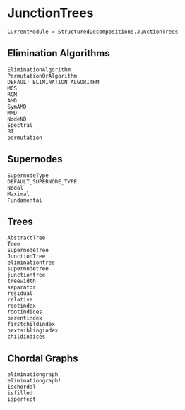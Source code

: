 # JunctionTrees

```@meta
CurrentModule = StructuredDecompositions.JunctionTrees
```


## Elimination Algorithms

```@docs
EliminationAlgorithm
PermutationOrAlgorithm
DEFAULT_ELIMINATION_ALGORITHM
MCS
RCM
AMD
SymAMD
MMD
NodeND
Spectral
BT
permutation   
```

## Supernodes

```@docs
SupernodeType
DEFAULT_SUPERNODE_TYPE
Nodal
Maximal
Fundamental
```

## Trees

```@docs
AbstractTree
Tree
SupernodeTree
JunctionTree
eliminationtree
supernodetree
junctiontree
treewidth
separator
residual
relative
rootindex
rootindices
parentindex
firstchildindex
nextsiblingindex
childindices
```

## Chordal Graphs

```@docs
eliminationgraph
eliminationgraph!
ischordal
isfilled
isperfect
```

